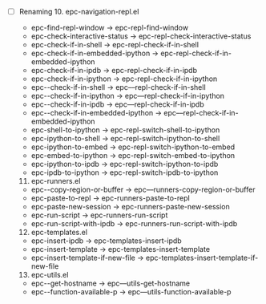 <!-- ---
!-- Timestamp: 2025-04-24 13:51:26
!-- Author: ywatanabe
!-- File: /home/ywatanabe/.emacs.d/lisp/emacs-python-config/TODO.md
!-- --- -->

- [ ] Renaming
  10. epc-navigation-repl.el  
     - epc-find-repl-window     → epc-repl-find-window  
     - epc-check-interactive-status → epc-repl-check-interactive-status  
     - epc-check-if-in-shell    → epc-repl-check-if-in-shell  
     - epc-check-if-in-embedded-ipython → epc-repl-check-if-in-embedded-ipython  
     - epc-check-if-in-ipdb     → epc-repl-check-if-in-ipdb  
     - epc-check-if-in-ipython  → epc-repl-check-if-in-ipython  
     - epc--check-if-in-shell         → epc––repl-check-if-in-shell  
     - epc--check-if-in-ipython       → epc––repl-check-if-in-ipython  
     - epc--check-if-in-ipdb          → epc––repl-check-if-in-ipdb  
     - epc--check-if-in-embedded-ipython → epc––repl-check-if-in-embedded-ipython  
     - epc-shell-to-ipython       → epc-repl-switch-shell-to-ipython  
     - epc-ipython-to-shell       → epc-repl-switch-ipython-to-shell  
     - epc-ipython-to-embed       → epc-repl-switch-ipython-to-embed  
     - epc-embed-to-ipython       → epc-repl-switch-embed-to-ipython  
     - epc-ipython-to-ipdb        → epc-repl-switch-ipython-to-ipdb  
     - epc-ipdb-to-ipython        → epc-repl-switch-ipdb-to-ipython  

  11. epc-runners.el  
     - epc--copy-region-or-buffer → epc––runners-copy-region-or-buffer  
     - epc-paste-to-repl         → epc-runners-paste-to-repl  
     - epc-paste-new-session     → epc-runners-paste-new-session  
     - epc-run-script            → epc-runners-run-script  
     - epc-run-script-with-ipdb  → epc-runners-run-script-with-ipdb  

  12. epc-templates.el  
     - epc-insert-ipdb           → epc-templates-insert-ipdb  
     - epc-insert-template       → epc-templates-insert-template  
     - epc-insert-template-if-new-file → epc-templates-insert-template-if-new-file  

  13. epc-utils.el  
     - epc--get-hostname         → epc––utils-get-hostname  
     - epc--function-available-p → epc––utils-function-available-p  

<!-- EOF -->